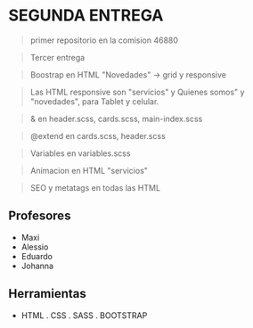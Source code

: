 # SEGUNDA ENTREGA 

>primer repositorio en la comision 46880

>Tercer entrega

>Boostrap en HTML "Novedades" -> grid y responsive

>Las HTML responsive son "servicios" y Quienes somos" y "novedades",  para Tablet y celular.

>& en header.scss, cards.scss, main-index.scss

>@extend en cards.scss, header.scss

>Variables en variables.scss

>Animacion en HTML "servicios"

>SEO y metatags en todas las HTML





## Profesores

- Maxi
- Alessio
- Eduardo
- Johanna

## Herramientas

- HTML
. CSS
. SASS
. BOOTSTRAP
